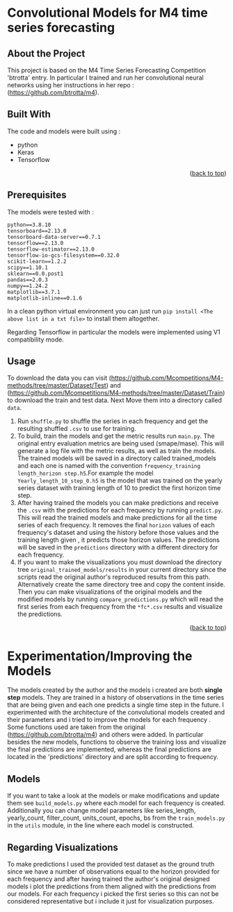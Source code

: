 <a name="readme-top"></a>

# Convolutional Models for M4 time series forecasting

## About the Project
This project is based on the M4 Time Series Forecasting Competition 'btrotta' entry. In particular I trained and run her convolutional neural networks using her instructions in her repo : (https://github.com/btrotta/m4).


## Built With

The code and models were built using :
* python
* Keras
* Tensorflow


<p align="right">(<a href="#readme-top">back to top</a>)</p>

## Prerequisites
The models were tested with :
```
python==3.8.10
tensorboard==2.13.0
tensorboard-data-server==0.7.1
tensorflow==2.13.0
tensorflow-estimator==2.13.0
tensorflow-io-gcs-filesystem==0.32.0
scikit-learn==1.2.2
scipy==1.10.1
sklearn==0.0.post1
pandas==2.0.3
numpy==1.24.2
matplotlib==3.7.1
matplotlib-inline==0.1.6
```
In a clean python virtual environment you can just run `pip install <The above list in a txt file>` to install them altogether.

Regarding Tensorflow in particular the models were implemented using V1 compatibility mode.

## Usage
To download the data you can visit (https://github.com/Mcompetitions/M4-methods/tree/master/Dataset/Test) and (https://github.com/Mcompetitions/M4-methods/tree/master/Dataset/Train) to download the train and test data. Next Move them into a directory called `data`.
1. Run `shuffle.py` to shuffle the series in each frequency and get the resulting shuffled `.csv`  to use for training.
2. To build, train the models and get the metric results run `main.py`. The original entry evaluation metrics are being used (smape/mase). This will generate a log file with the metric results, as well as train the models. The trained models will be saved in a directory called trained_models and each one is named with the convention `frequency_training length_horizon step.h5`.For example the model `Yearly_length_10_step_0.h5` is the model that was trained on the yearly series dataset with training length of 10 to predict the first horizon time step.  
3. After having trained the models you can make predictions and receive the `.csv` with the predictions for each frequency by running `predict.py`. This will read the trained models and make predictions for all the time series of each frequency. It removes the final `horizon` values of each frequency's dataset  and using the history before those values and the training length given , it predicts those horizon values. The predictions will be saved in the `predictions` directory with a different directory for each frequency.
4. If you want to make the visualizations you must download the directory tree `original_trained_models/results` in your current directory since the scripts read the original author's reproduced results from this path. Alternatively create the same directory tree and copy the content inside. Then you can make visualizations of the original models and the modified models by running `compare_predictions.py` which will read the first series from each frequency from the `*fc*.csv` results and visualize the predictions.

<p align="right">(<a href="#readme-top">back to top</a>)</p>

# Experimentation/Improving the Models
The models created by the author and the models i created are both **single step** models. They are trained in a history of observations in the time series that are being given and each one predicts a single time step in the future.
I experimented with the architecture of the convolutional models created and their parameters and i tried to improve the models for each frequency . Some functions used are taken from the original (https://github.com/btrotta/m4) and others were added. In particular besides the new models, functions to observe the training loss and visualize the final predictions are implemented, whereas the final predictions are located in the 'predictions' directory and are split according to frequency.

## Models
If you want to take a look at the models or make modifications and update them see `build_models.py` where each model for each frequency is created. Additionally you can change model parameters like series_length, yearly_count, filter_count, units_count, epochs, bs from the `train_models.py` in the `utils` module, in the line where each model is constructed.

## Regarding Visualizations
To make predictions I used the provided test dataset as the ground truth since we have a number of observations equal to the horizon provided for each frequency and after having trained the author's original designed models i plot the predictions from them aligned with the predictions from our models. For each frequency i picked the first series so this can not be considered representative but i include it just for visualization purposes.
